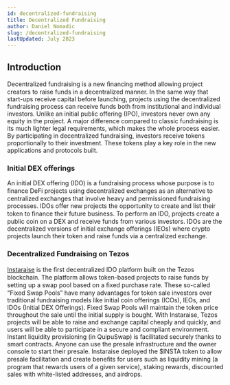 ```yaml
---
id: decentralized-fundraising
title: Decentralized Fundraising
author: Daniel Nomadic
slug: /decentralized-fundraising
lastUpdated: July 2023
---
```


## Introduction

Decentralized fundraising is a new ﬁnancing method allowing project creators to raise funds in a decentralized manner. In the same way that start-ups receive capital before launching, projects using the decentralized fundraising process can receive funds both from institutional and individual investors. Unlike an initial public offering (IPO), investors never own any equity in the project. A major difference compared to classic fundraising is its much lighter legal requirements, which makes the whole process easier.
By participating in decentralized fundraising, investors receive tokens proportionally to their investment. These tokens play a key role in the new applications and protocols built.

### Initial DEX offerings

An initial DEX offering (IDO) is a fundraising process whose purpose is to ﬁnance DeFi projects using decentralized exchanges as an alternative to centralized exchanges that involve heavy and permissioned fundraising processes.
IDOs offer new projects the opportunity to create and list their token to ﬁnance their future business.
To perform an IDO, projects create a public coin on a DEX and receive funds from various investors. IDOs are the decentralized versions of initial exchange offerings (IEOs) where crypto projects launch their token and raise funds via a centralized exchange.

### Decentralized Fundraising on Tezos

[Instaraise](https://instaraise.io/) is the ﬁrst decentralized IDO platform built on the Tezos blockchain.
The platform allows token-based projects to raise funds by setting up a swap pool based on a ﬁxed purchase rate. These so-called “Fixed Swap Pools” have many advantages for token sale investors over traditional fundraising models like initial coin offerings (ICOs), IEOs, and IDOs (Initial DEX Offerings). Fixed Swap Pools will maintain the token price throughout the sale until the initial supply is bought.
With Instaraise, Tezos projects will be able to raise and exchange capital cheaply and quickly, and users will be able to participate in a secure and compliant environment. Instant liquidity provisioning (in QuipuSwap) is facilitated securely thanks to smart contracts.
Anyone can use the presale infrastructure and the owner console to start their presale. Instaraise deployed the $INSTA token to allow presale facilitation and create beneﬁts for users such as liquidity mining (a program that rewards users of a given service), staking rewards, discounted sales with white-listed addresses, and airdrops.
